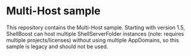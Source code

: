 # Multi-Host sample
This repository contains the Multi-Host sample.
Starting with version 1.5, ShellBoost can host multiple ShellServerFolder instances (note: requires multiple projects/licenses) without using multiple AppDomains, so this sample is legacy and should not be used.
